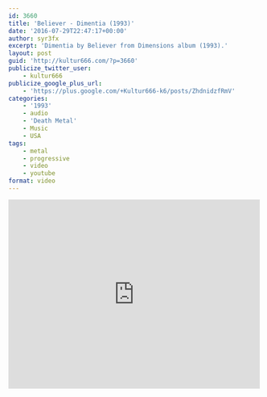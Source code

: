 ```yaml
---
id: 3660
title: 'Believer - Dimentia (1993)'
date: '2016-07-29T22:47:17+00:00'
author: syr3fx
excerpt: 'Dimentia by Believer from Dimensions album (1993).'
layout: post
guid: 'http://kultur666.com/?p=3660'
publicize_twitter_user:
    - kultur666
publicize_google_plus_url:
    - 'https://plus.google.com/+Kultur666-k6/posts/ZhdnidzfRmV'
categories:
    - '1993'
    - audio
    - 'Death Metal'
    - Music
    - USA
tags:
    - metal
    - progressive
    - video
    - youtube
format: video
---
```


<iframe allow="accelerometer; autoplay; clipboard-write; encrypted-media; gyroscope; picture-in-picture; web-share" allowfullscreen="" frameborder="0" height="375" loading="lazy" src="https://www.youtube.com/embed/fp9Bf_55Ikk?feature=oembed" title="Believer - 3 - Dimentia - Dimensions (1993)" width="500"></iframe>